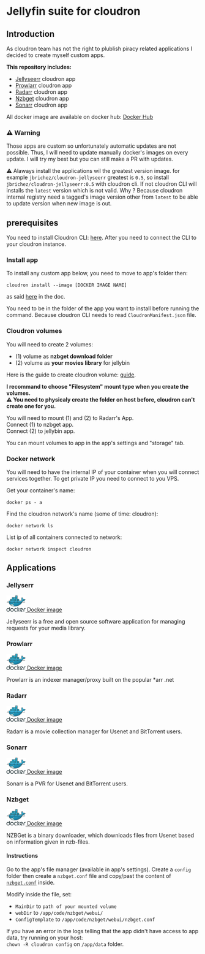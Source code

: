 # Jellyfin suite for cloudron
## Introduction
As cloudron team has not the right to plublish piracy related applications I decided to create myself custom apps.

**This repository includes:**
- [Jellyseerr](https://github.com/Fallenbagel/jellyseerr) cloudron app
- [Prowlarr](https://github.com/Prowlarr/Prowlarr) cloudron app
- [Radarr](https://github.com/Radarr/Radarr) cloudron app
- [Nzbget](https://github.com/nzbgetcom/nzbget) cloudron app
- [Sonarr](https://github.com/Sonarr/Sonarr) cloudron app

All docker image are available on docker hub: [Docker Hub](https://hub.docker.com/u/jbrichez)

### ⚠️ Warning
Those apps are custom so unfortunately automatic updates are not possible. Thus, I will need to update manually docker's images on every update.
I will try my best but you can still make a PR with updates.

⚠ Alaways install the applications wil the greatest version image. 
for example `jbrichez/cloudron-jellyseerr` greatest is `0.5`, so install `jbrichez/cloudron-jellyseerr:0.5` with cloudron cli.
If not cloudron CLI will installs the `latest` version which is not valid. Why ? Because cloudron internal registry need a tagged's image version other from `latest` to be able to update version when new image is out.

## prerequisites
You need to install Cloudron CLI: [here](https://docs.cloudron.io/packaging/cli/).
After you need to connect the CLI to your cloudron instance.

### Install app
To install any custom app below, you need to move to app's folder then:
```
cloudron install --image [DOCKER IMAGE NAME]
```
as said [here](https://docs.cloudron.io/packaging/tutorial/#install) in the doc.

You need to be in the folder of the app you want to install before running the command. Because cloudron CLI needs to read `CloudronManifest.json` file.

### Cloudron volumes
You will need to create 2 volumes:
- (1) volume as **nzbget download folder**
- (2) volume as **your movies library** for jellybin

Here is the guide to create cloudron volume: [guide](https://docs.cloudron.io/volumes/#add). </br>

**I recommand to choose "Filesystem" mount type when you create the volumes.** </br>
**⚠️ You need to physicaly create the folder on host before, cloudron can't create one for you.**

You will need to mount (1) and (2) to Radarr's App. </br>
Connect (1) to nzbget app. </br>
Connect (2) to jellybin app.

You can mount volumes to app in the app's settings and "storage" tab.

### Docker network
You will need to have the internal IP of your container when you will connect services together.
To get private IP you need to connect to you VPS.

Get your container's name:
````
docker ps - a
````

Find the cloudron network's name (some of time: cloudron):
````
docker network ls
````
List ip of all containers connected to network:
````
docker network inspect cloudron
````

## Applications

### Jellyserr
<a href="https://hub.docker.com/repository/docker/jbrichez/cloudron-jellyseerr/general">
<img src="./docker.png" alt="docker]" width="50" height="auto"> Docker image
</a>

Jellyseerr is a free and open source software application for managing requests for your media library.

### Prowlarr
<a href="https://hub.docker.com/repository/docker/jbrichez/cloudron-prowlarr/general">
<img src="./docker.png" alt="docker]" width="50" height="auto"> Docker image
</a>

Prowlarr is an indexer manager/proxy built on the popular *arr .net

### Radarr
<a href="https://hub.docker.com/repository/docker/jbrichez/cloudron-radarr/general">
<img src="./docker.png" alt="docker]" width="50" height="auto"> Docker image
</a>

Radarr is a movie collection manager for Usenet and BitTorrent users.

### Sonarr
<a href="https://hub.docker.com/repository/docker/jbrichez/cloudron-sonarr/general">
<img src="./docker.png" alt="docker]" width="50" height="auto"> Docker image
</a>

Sonarr is a PVR for Usenet and BitTorrent users.

### Nzbget
<a href="https://hub.docker.com/repository/docker/jbrichez/cloudron-nzbget/general">
<img src="./docker.png" alt="docker]" width="50" height="auto"> Docker image
</a>

NZBGet is a binary downloader, which downloads files from Usenet based on information given in nzb-files.

#### Instructions
Go to the app's file manager (available in app's settings).
Create a `config` folder then create a `nzbget.conf` file and copy/past the content of [`nzbget.conf`](./nzbget/nzbget.conf) inside.

Modify inside the file, set:
- `MainDir` to `path of your mounted volume`
- `webDir` to `/app/code/nzbget/webui/`
- `ConfigTemplate` to `/app/code/nzbget/webui/nzbget.conf`

If you have an error in the logs telling that the app didn't have access to app data, try running on your host: </br>
`chown -R cloudron config` on `/app/data` folder.

